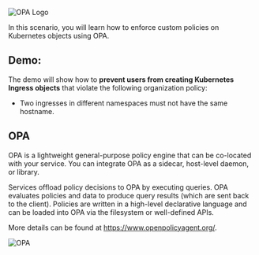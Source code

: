 ![OPA Logo](/styra/scenarios/opa-kubecon-ac-demo/assets/opa.png)

In this scenario, you will learn how to enforce custom policies on Kubernetes objects using OPA.

## Demo:

The demo will show how to **prevent users from creating Kubernetes Ingress objects** that violate the following organization policy:

- Two ingresses in different namespaces must not have the same hostname.

## OPA

OPA is a lightweight general-purpose policy engine that can be co-located with your service. You can integrate OPA as a sidecar, host-level daemon, or library.

Services offload policy decisions to OPA by executing queries. OPA evaluates policies and data to produce query results (which are sent back to the client). Policies are written in a high-level declarative language and can be loaded into OPA via the filesystem or well-defined APIs.

More details can be found at https://www.openpolicyagent.org/.

![OPA](https://www.openpolicyagent.org/docs/images/benefits.svg "OPA")